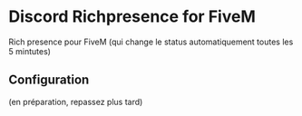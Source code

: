 # Discord Richpresence for FiveM
 
 Rich presence pour FiveM (qui change le status automatiquement toutes les 5 mintutes)
 
 ## Configuration
 
(en préparation, repassez plus tard)
